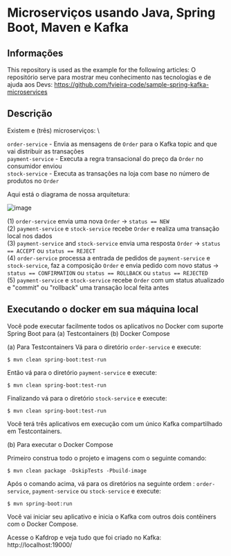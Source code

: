 # Microserviços usando Java, Spring Boot, Maven e Kafka

## Informações
This repository is used as the example for the following articles:
O repositório serve para mostrar meu conhecimento nas tecnologias e de ajuda aos Devs:
https://github.com/fvieira-code/sample-spring-kafka-microservices

## Descrição
Existem e (três) microserviços: \

`order-service` - Envia as mensagens de `Order` para o Kafka topic and que vai distribuir as transações \
`payment-service` - Executa a regra transacional do preço da `Order` no consumidor enviou \
`stock-service` - Executa as transações na loja com base no número de produtos no `Order`

Aqui está o diagrama de nossa arquitetura:

![image](C:\projects\sample-spring-kafka-microservices-master\arch.png)

(1) `order-service` envia uma nova `Order` -> `status == NEW` \
(2) `payment-service` e `stock-service` recebe `Order` e realiza uma transação local nos dados \
(3) `payment-service` and `stock-service` envia uma resposta `Order` -> `status == ACCEPT` ou `status == REJECT` \
(4) `order-service` processa a entrada de pedidos de `payment-service` e `stock-service`, faz a composição `Order` e envia pedido com novo status -> `status == CONFIRMATION` ou `status == ROLLBACK` ou `status == REJECTED` \
(5) `payment-service` e `stock-service` recebe `Order` com um status atualizado e "commit" ou "rollback" uma transação local feita antes

## Executando o docker em sua máquina local

Você pode executar facilmente todos os aplicativos no Docker com suporte Spring Boot para
(a) Testcontainers
(b) Docker Compose

(a) Para Testcontainers
Vá para o diretório `order-service` e execute:
```shell
$ mvn clean spring-boot:test-run
```

Então vá para o diretório `payment-service` e execute:
```shell
$ mvn clean spring-boot:test-run
```

Finalizando vá para o diretório `stock-service` e execute:
```shell
$ mvn clean spring-boot:test-run
```

Você terá três aplicativos em execução com um único Kafka compartilhado em Testcontainers.

(b) Para executar o Docker Compose

Primeiro construa todo o projeto e imagens com o seguinte comando:
```shell
$ mvn clean package -DskipTests -Pbuild-image
```

Após o comando acima, vá para os diretórios na seguinte ordem : `order-service`, `payment-service` ou `stock-service` e execute:
```shell
$ mvn spring-boot:run
```

Você vai iniciar seu aplicativo e inicia o Kafka com outros dois contêiners com o Docker Compose.

Acesse o Kafdrop e veja tudo que foi criado no Kafka:
http://localhost:19000/